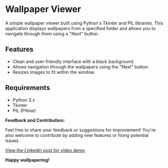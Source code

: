 # Wallpaper Viewer

A simple wallpaper viewer built using Python's Tkinter and PIL libraries. This application displays wallpapers from a specified folder and allows you to navigate through them using a "Next" button.

## Features

- Clean and user-friendly interface with a black background.
- Allows navigation through the wallpapers using the "Next" button.
- Resizes images to fit within the window.

## Requirements

- Python 3.x
- Tkinter
- PIL (Pillow)

**Feedback and Contribution:**

Feel free to share your feedback or suggestions for improvement! You're also welcome to contribute by adding new features or fixing potential issues.

[View the LinkedIn post for video demo](https://www.linkedin.com/posts/kaibalyamohapatra_python-tkinter-pil-activity-7221015221878898688-msf_?utm_source=share&utm_medium=member_desktop)

**Happy wallpapering!**
